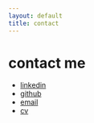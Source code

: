 ```yaml
---
layout: default
title: contact
---
```


# contact me
<!-- 
## [email](https://mailto/) 

## linked in

## github

## [CV](/assets/CV.pdf) -->

<div class="contact-icons">
  <ul>
    <li><a href="https://linkedin.com/in/rory-byrne1" target="_blank" aria-label="LinkedIn">
      linkedin
    </a></li>
    <li><a href="https://github.com/rorybyrne1" target="_blank" aria-label="GitHub">
      github
    </a></li>
    <li><a href="mailto:rory26byrne@gmail.com" target="_blank" aria-label="Email">
      email
    </a></li>
    <li><a href="/assets/CV.pdf" target="_blank" aria-label="CV">
      cv
    </a></li>
  </ul>
</div>